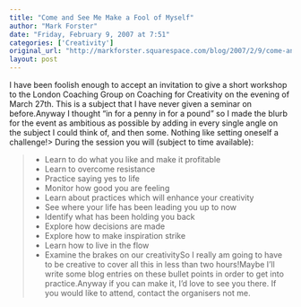 ```yaml
---
title: "Come and See Me Make a Fool of Myself"
author: "Mark Forster"
date: "Friday, February 9, 2007 at 7:51"
categories: ['Creativity']
original_url: "http://markforster.squarespace.com/blog/2007/2/9/come-and-see-me-make-a-fool-of-myself.html"
layout: post
---
```


I have been foolish enough to accept an invitation to give a short workshop to the London Coaching Group on Coaching for Creativity on the evening of March 27th. This is a subject that I have never given a seminar on before.Anyway I thought “in for a penny in for a pound” so I made the blurb for the event as ambitious as possible by adding in every single angle on the subject I could think of, and then some. Nothing like setting oneself a challenge!> During the session you will (subject to time available):
> - Learn to do what you like and make it profitable
> - Learn to overcome resistance
> - Practice saying yes to life
> - Monitor how good you are feeling
> - Learn about practices which will enhance your creativity
> - See where your life has been leading you up to now
> - Identify what has been holding you back
> - Explore how decisions are made
> - Explore how to make inspiration strike
> - Learn how to live in the flow
> - Examine the brakes on our creativitySo I really am going to have to be creative to cover all this in less than two hours!Maybe I’ll write some blog entries on these bullet points in order to get into practice.Anyway if you can make it, I’d love to see you there. If you would like to attend, contact the organisers not me.
